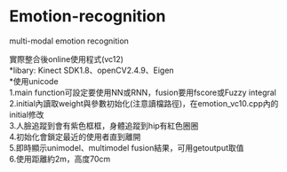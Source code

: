 # Emotion-recognition<br>
multi-modal emotion recognition<br>

實際整合後online使用程式(vc12)<br>
*libary: Kinect SDK1.8、openCV2.4.9、Eigen <br>
*使用unicode<br>
1.main function可設定要使用NN或RNN，fusion要用fscore或Fuzzy integral<br>
2.initial內讀取weight與參數初始化(注意讀檔路徑)，在emotion_vc10.cpp內的initial修改<br>
3.人臉追蹤到會有紫色框框，身體追蹤到hip有紅色圈圈<br>
4.初始化會鎖定最近的使用者直到離開<br>
5.即時顯示unimodel、multimodel fusion結果，可用getoutput取值<br>
6.使用距離約2m，高度70cm<br>
